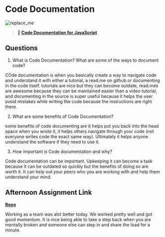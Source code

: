 # Code Documentation

![replace_me](https://codeworks.blob.core.windows.net/public/assets/img/illustrations/placeholder.svg)

> **📖 [Code Documentation for JavaScript](https://codeworksacademy.com/fs-student-guide/resources/wk7/02-JSDocs)**

## Questions

1. What is Code Documentation? What are some of the ways to document code?

COde documentation is when you basically create a way to navigate code and understand it with either a tutorial, a read.me on github or documenting in the code itself. tutorials are nice but they can become outdate, read.mes are awesome because they can be maintained easier than a video tutorial, and documenting in the source is super useful because it helps the user avoid mistakes while writing the code because the instructions are right there.

2. What are some benefits of Code Documentation?

some benefits of code documenting are it helps put you back into the head space when you wrote it, it helps others navigate through your code (not everyone writes code the exact same way). Ultimately it helps anyone understand the software if they need to use it.

3. How important is Code documentation and why?

Code documentation can be important. Upkeeping it can become a task because it can be outdated so quickly but the benefits of doing so are worth it. It can help out your peers who you are working with and help them understand your mind. 

## Afternoon Assignment Link

**[Repo](https://github.com/TyHafen/<ASSIGNMENT_REPO>)**

Working as a team was alot better today. We worked pretty well and got good momentum. It is nice being able to take a step back when you are mentally broken and someone else can step in and share the load for a minute.

